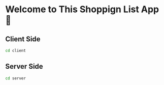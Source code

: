 # Welcome to This Shoppign List App 👋

## Client Side

```bash
cd client
```

## Server Side

```bash
cd server
```